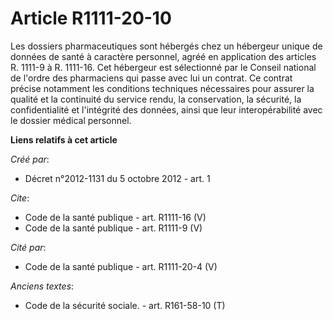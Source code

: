 # Article R1111-20-10

Les dossiers pharmaceutiques sont hébergés chez un hébergeur unique de données de santé à caractère personnel, agréé en
application des articles R. 1111-9 à R. 1111-16. Cet hébergeur est sélectionné par le Conseil national de l'ordre des
pharmaciens qui passe avec lui un contrat. Ce contrat précise notamment les conditions techniques nécessaires pour assurer la
qualité et la continuité du service rendu, la conservation, la sécurité, la confidentialité et l'intégrité des données, ainsi
que leur interopérabilité avec le dossier médical personnel.

**Liens relatifs à cet article**

_Créé par_:

  - Décret n°2012-1131 du 5 octobre 2012 - art. 1

_Cite_:

  - Code de la santé publique - art. R1111-16 (V)
  - Code de la santé publique - art. R1111-9 (V)

_Cité par_:

  - Code de la santé publique - art. R1111-20-4 (V)

_Anciens textes_:

  - Code de la sécurité sociale. - art. R161-58-10 (T)

